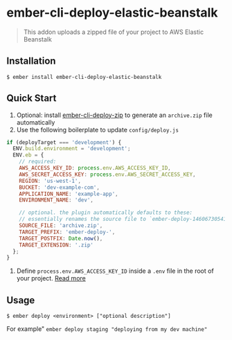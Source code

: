 # ember-cli-deploy-elastic-beanstalk

> This addon uploads a zipped file of your project to AWS Elastic Beanstalk

## Installation
```
$ ember install ember-cli-deploy-elastic-beanstalk
```

## Quick Start

1. Optional: install [ember-cli-deploy-zip](https://github.com/aesopwolf/ember-cli-deploy-zip) to generate an `archive.zip` file automatically
1. Use the following boilerplate to update `config/deploy.js`
```js
if (deployTarget === 'development') {
  ENV.build.environment = 'development';
  ENV.eb = {
    // required:
    AWS_ACCESS_KEY_ID: process.env.AWS_ACCESS_KEY_ID,
    AWS_SECRET_ACCESS_KEY: process.env.AWS_SECRET_ACCESS_KEY,
    REGION: 'us-west-1',
    BUCKET: 'dev-example-com',
    APPLICATION_NAME: 'example-app',
    ENVIRONMENT_NAME: 'dev',

    // optional. the plugin automatically defaults to these:
    // essentially renames the source file to `ember-deploy-1460673054180.zip`
    SOURCE_FILE: 'archive.zip',
    TARGET_PREFIX: 'ember-deploy-',
    TARGET_POSTFIX: Date.now(),
    TARGET_EXTENSION: '.zip'
  };
}
```
1. Define `process.env.AWS_ACCESS_KEY_ID` inside a `.env` file in the root of your project. [Read more](http://ember-cli-deploy.github.io/ember-cli-deploy/docs/v0.6.x/dotenv-support/)

## Usage
```
$ ember deploy <environment> ["optional description"]
```

For example" `ember deploy staging "deploying from my dev machine"`
